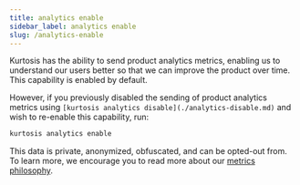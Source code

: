 ```yaml
---
title: analytics enable
sidebar_label: analytics enable
slug: /analytics-enable
---
```


Kurtosis has the ability to send product analytics metrics, enabling us to understand our users better so that we can improve the product over time. This capability is enabled by default. 

However, if you previously disabled the sending of product analytics metrics using `[kurtosis analytics disable](./analytics-disable.md)` and wish to re-enable this capability, run:

```bash
kurtosis analytics enable
``` 

This data is private, anonymized, obfuscated, and can be opted-out from. To learn more, we encourage you to read more about our [metrics philosophy](../explanations/metrics-philosophy.md).